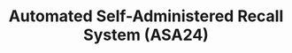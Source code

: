 ---
layout: work
permalink: /project/asa24
keyword: work
title: Automated Self-Administered Recall System (ASA24)
logo: /img/asa24/asa24-logo.png
logo-alt: ASA24 logo
hero: /img/asa24/asa24-hero.jpg
hero-alt: Photo of an empty plate, fork, and knife on a wooden table
funding: HHS, NIH, NCI, and USA.gov
year: 2013&ndash;2016
link: https://asa24.nci.nih.gov
link-print: asa24.nci.nih.gov
role-1: Brand Strategist
role-2: UX Designer
role-3: Front-End Developer
two-1: /img/asa24/asa24-ipad-1.png
two-1-alt: ASA24 My Food & Drinks dashboard on iPad
two-2: /img/asa24/asa24-ipad-2.png
two-2-alt: ASA24 Details pass on iPad
bio-1: We worked with the National Cancer Institute and Westat on this multi-year project to overhaul an online dietary recall that supports the research of hundreds of studies every year.
bio-2: Researchers studying the link between cancer and diet are able to set up studies and their participants are able to utilize the online experience (AMPM methodology) to document their food choices. This iteration of ASA24 took the project from an antiquated, non-responsive Silverlight version into one written in Angular, with a clean, tablet-first design, 508 compliancy, and RESTful API. 
bio-3: I was the front-end developer and UX designer on this project. I worked closely with our team&mdash;project manager, information architect, and developer&mdash;as well as weekly sprint meetings with the client to map out how this project would evolve from a technical point of view, all while advocating for strong visual and content strategies.
three: /img/asa24/asa24-desktop.png
three-alt: ASA24 home page on a desktop
colorClass: asa24
---